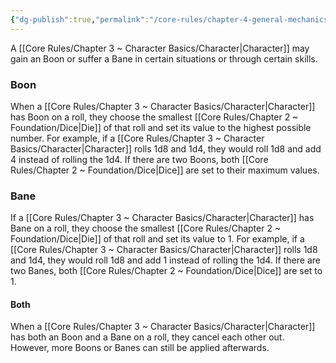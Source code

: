```yaml
---
{"dg-publish":true,"permalink":"/core-rules/chapter-4-general-mechanics/boon-and-bane/"}
---
```


A [[Core Rules/Chapter 3 ~ Character Basics/Character\|Character]] may gain an Boon or suffer a Bane in certain situations or through certain skills.
### Boon
When a [[Core Rules/Chapter 3 ~ Character Basics/Character\|Character]] has Boon on a roll, they choose the smallest [[Core Rules/Chapter 2 ~ Foundation/Dice\|Die]] of that roll and set its value to the highest possible number. For example, if a [[Core Rules/Chapter 3 ~ Character Basics/Character\|Character]] rolls 1d8 and 1d4, they would roll 1d8 and add 4 instead of rolling the 1d4. If there are two Boons, both [[Core Rules/Chapter 2 ~ Foundation/Dice\|Dice]] are set to their maximum values.
### Bane
If a [[Core Rules/Chapter 3 ~ Character Basics/Character\|Character]] has Bane on a roll, they choose the smallest [[Core Rules/Chapter 2 ~ Foundation/Dice\|Die]] of that roll and set its value to 1. For example, if a [[Core Rules/Chapter 3 ~ Character Basics/Character\|Character]] rolls 1d8 and 1d4, they would roll 1d8 and add 1 instead of rolling the 1d4. If there are two Banes, both [[Core Rules/Chapter 2 ~ Foundation/Dice\|Dice]] are set to 1.
#### Both
When a [[Core Rules/Chapter 3 ~ Character Basics/Character\|Character]] has both an Boon and a Bane on a roll, they cancel each other out. However, more Boons or Banes can still be applied afterwards.